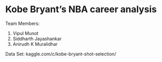 # Kobe Bryant’s NBA career analysis

Team Members:
1. Vipul Munot
2. Siddharth Jayashankar
3. Anirudh K Muralidhar

Data Set: kaggle.com/c/kobe-bryant-shot-selection/
